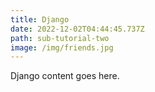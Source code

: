 ```yaml
---
title: Django
date: 2022-12-02T04:44:45.737Z
path: sub-tutorial-two
image: /img/friends.jpg
---
```

Django content goes here.
